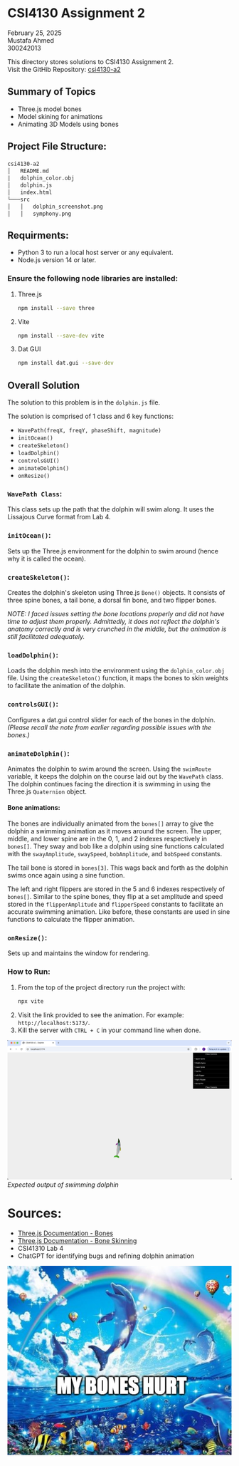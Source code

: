 # CSI4130 Assignment 2

February 25, 2025<br>
Mustafa Ahmed<br>
300242013<br>

This directory stores solutions to CSI4130 Assignment 2.<br>
Visit the GitHib Repository: [csi4130-a2](https://github.com/mustafa-ahmed1118/csi4130-a2.git)

## Summary of Topics

- Three.js model bones
- Model skining for animations
- Animating 3D Models using bones

## Project File Structure:

```
csi4130-a2
│   README.md
|   dolphin_color.obj
│   dolphin.js
│   index.html
└───src
│   │   dolphin_screenshot.png
│   │   symphony.png
```

## Requirments:

- Python 3 to run a local host server or any equivalent.
- Node.js version 14 or later.

### Ensure the following node libraries are installed:

1. Three.js

   ```bash
   npm install --save three
   ```

2. Vite

   ```bash
   npm install --save-dev vite
   ```

3. Dat GUI
   ```bash
   npm install dat.gui --save-dev
   ```

## Overall Solution

The solution to this problem is in the `dolphin.js` file.

The solution is comprised of 1 class and 6 key functions:

- `WavePath(freqX, freqY, phaseShift, magnitude)`
- `initOcean()`
- `createSkeleton()`
- `loadDolphin()`
- `controlsGUI()`
- `animateDolphin()`
- `onResize()`

### `WavePath Class`:

This class sets up the path that the dolphin will swim along. It uses the Lissajous Curve format from Lab 4.

### `initOcean()`:

Sets up the Three.js environment for the dolphin to swim around (hence why it is called the ocean).

### `createSkeleton()`:

Creates the dolphin's skeleton using Three.js `Bone()` objects. It consists of three spine bones, a tail bone, a dorsal fin bone, and two flipper bones.

_NOTE: I faced issues setting the bone locations properly and did not have time to adjust them properly. Admittedly, it does not reflect the dolphin's anatomy correctly and is very crunched in the middle, but the animation is still facilitated adequately._

### `loadDolphin()`:

Loads the dolphin mesh into the environment using the `dolphin_color.obj` file. Using the `createSkeleton()` function, it maps the bones to skin weights to facilitate the animation of the dolphin.

### `controlsGUI()`:

Configures a dat.gui control slider for each of the bones in the dolphin. _(Please recall the note from earlier regarding possible issues with the bones.)_

### `animateDolphin()`:

Animates the dolphin to swim around the screen. Using the `swimRoute` variable, it keeps the dolphin on the course laid out by the `WavePath` class. The dolphin continues facing the direction it is swimming in using the Three.js `Quaternion` object.

#### Bone animations:

The bones are individually animated from the `bones[]` array to give the dolphin a swimming animation as it moves around the screen. The upper, middle, and lower spine are in the 0, 1, and 2 indexes respectively in `bones[]`. They sway and bob like a dolphin using sine functions calculated with the `swayAmplitude`, `swaySpeed`, `bobAmplitude`, and `bobSpeed` constants.

The tail bone is stored in `bones[3]`. This wags back and forth as the dolphin swims once again using a sine function.

The left and right flippers are stored in the 5 and 6 indexes respectively of `bones[]`. Similar to the spine bones, they flip at a set amplitude and speed stored in the `flipperAmplitude` and `flipperSpeed` constants to facilitate an accurate swimming animation. Like before, these constants are used in sine functions to calculate the flipper animation.

### `onResize()`:

Sets up and maintains the window for rendering.

### How to Run:

1. From the top of the project directory run the project with:
   ```bash
   npx vite
   ```
2. Visit the link provided to see the animation. For example: `http://localhost:5173/`.
3. Kill the server with `CTRL + C` in your command line when done.

![alt text](./src/dolphin_screenshot.png)
_Expected output of swimming dolphin_

# Sources:

- [Three.js Documentation - Bones](https://threejs.org/docs/#api/en/objects/Bone)
- [Three.js Documentation - Bone Skinning](https://threejs.org/docs/#api/en/objects/SkinnedMesh)
- CSI41310 Lab 4
- ChatGPT for identifying bugs and refining dolphin animation

![I just want to be part of your](./src/symphony.png)
